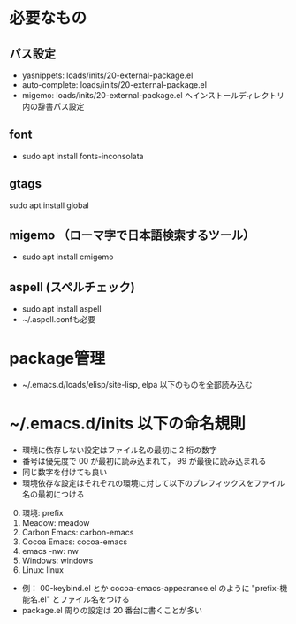 <!-- -*- gfm -*- -->
# 必要なもの
## パス設定
* yasnippets:    loads/inits/20-external-package.el
* auto-complete: loads/inits/20-external-package.el
* migemo:        loads/inits/20-external-package.el へインストールディレクトリ内の辞書パス設定

## font
* sudo apt install fonts-inconsolata

## gtags
sudo apt install global

## migemo （ローマ字で日本語検索するツール）
* sudo apt install cmigemo

## aspell (スペルチェック)
* sudo apt install aspell
* ~/.aspell.confも必要

# package管理
* ~/.emacs.d/loads/elisp/site-lisp, elpa 以下のものを全部読み込む

# ~/.emacs.d/inits 以下の命名規則
* 環境に依存しない設定はファイル名の最初に 2 桁の数字
* 番号は優先度で 00 が最初に読み込まれて， 99 が最後に読み込まれる
* 同じ数字を付けても良い
* 環境依存な設定はそれぞれの環境に対して以下のプレフィックスをファイル名の最初につける
0. 環境: prefix
1. Meadow: meadow
2. Carbon Emacs: carbon-emacs
3. Cocoa Emacs: cocoa-emacs
4. emacs -nw: nw
5. Windows: windows
6. Linux: linux
* 例： 00-keybind.el とか cocoa-emacs-appearance.el のように "prefix-機能名.el" とファイル名をつける
* package.el 周りの設定は 20 番台に書くことが多い
